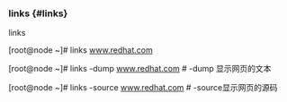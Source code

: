 ### links {#links}

links

[root@node ~]# links               www.redhat.com

[root@node ~]# links  -dump   www.redhat.com     # -dump 显示网页的文本

[root@node ~]# links -source www.redhat.com     # -source显示网页的源码